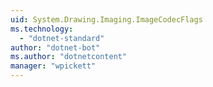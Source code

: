 ```yaml
---
uid: System.Drawing.Imaging.ImageCodecFlags
ms.technology: 
  - "dotnet-standard"
author: "dotnet-bot"
ms.author: "dotnetcontent"
manager: "wpickett"
---
```

